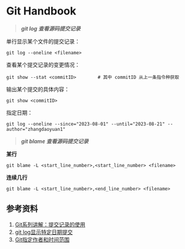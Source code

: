 # Git Handbook

> ***git log 查看源码提交记录***

单行显示某个文件的提交记录：

```shell
git log --oneline <filename>
```



查看某个提交记录的变更情况：

```shell
git show --stat <commitID>        # 其中 commitID 从上一条指令种获取
```



输出某个提交的具体内容：

```shell
git show <commitID>
```



指定日期：

```shell
git log --oneline --since="2023-08-01" --until="2023-08-21" --author="zhangdaoyuan1"
```



> ***git blame 查看源码提交记录***

**某行**

```shell
git blame -L <start_line_number>,<start_line_number> <filename>
```

**连续几行**

```shell
git blame -L <start_line_number>,<end_line_number> <filename>
```



## 参考资料

1. [Git系列讲解：提交记录的使用](https://blog.csdn.net/In_engineer/article/details/127666363)
2. [git log显示特定日期提交](https://www.51cto.com/article/722141.html)
3. [Git指定作者和时间范围](https://blog.csdn.net/lly1122334/article/details/116459113)